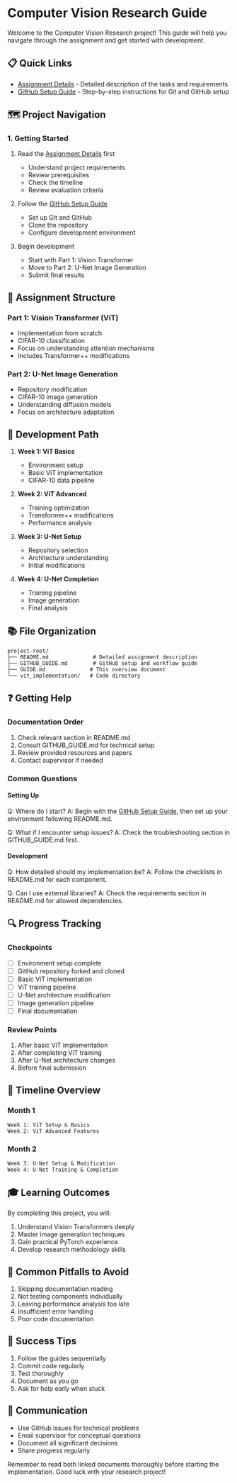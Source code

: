 # Computer Vision Research Guide

Welcome to the Computer Vision Research project! This guide will help you navigate through the assignment and get started with development.

## 📋 Quick Links
- [Assignment Details](README.md) - Detailed description of the tasks and requirements
- [GitHub Setup Guide](GITHUB_GUIDE.md) - Step-by-step instructions for Git and GitHub setup

## 🗺️ Project Navigation

### 1. Getting Started
1. Read the [Assignment Details](ASSIGNMENT.md) first
   - Understand project requirements
   - Review prerequisites
   - Check the timeline
   - Review evaluation criteria

2. Follow the [GitHub Setup Guide](GITHUB_GUIDE.md)
   - Set up Git and GitHub
   - Clone the repository
   - Configure development environment

3. Begin development
   - Start with Part 1: Vision Transformer
   - Move to Part 2: U-Net Image Generation
   - Submit final results

## 📝 Assignment Structure

### Part 1: Vision Transformer (ViT)
- Implementation from scratch
- CIFAR-10 classification
- Focus on understanding attention mechanisms
- Includes Transformer++ modifications

### Part 2: U-Net Image Generation
- Repository modification
- CIFAR-10 image generation
- Understanding diffusion models
- Focus on architecture adaptation

## 🎯 Development Path

1. **Week 1: ViT Basics**
   - Environment setup
   - Basic ViT implementation
   - CIFAR-10 data pipeline

2. **Week 2: ViT Advanced**
   - Training optimization
   - Transformer++ modifications
   - Performance analysis

3. **Week 3: U-Net Setup**
   - Repository selection
   - Architecture understanding
   - Initial modifications

4. **Week 4: U-Net Completion**
   - Training pipeline
   - Image generation
   - Final analysis

## 📚 File Organization
```
project-root/
├── README.md              # Detailed assignment description
├── GITHUB_GUIDE.md        # GitHub setup and workflow guide
├── GUIDE.md              # This overview document
└── vit_implementation/   # Code directory
```

## ❓ Getting Help

### Documentation Order
1. Check relevant section in README.md
2. Consult GITHUB_GUIDE.md for technical setup
3. Review provided resources and papers
4. Contact supervisor if needed

### Common Questions

#### Setting Up
Q: Where do I start?
A: Begin with the [GitHub Setup Guide](GITHUB_GUIDE.md), then set up your environment following README.md.

Q: What if I encounter setup issues?
A: Check the troubleshooting section in GITHUB_GUIDE.md first.

#### Development
Q: How detailed should my implementation be?
A: Follow the checklists in README.md for each component.

Q: Can I use external libraries?
A: Check the requirements section in README.md for allowed dependencies.

## 🔍 Progress Tracking

### Checkpoints
- [ ] Environment setup complete
- [ ] GitHub repository forked and cloned
- [ ] Basic ViT implementation
- [ ] ViT training pipeline
- [ ] U-Net architecture modification
- [ ] Image generation pipeline
- [ ] Final documentation

### Review Points
1. After basic ViT implementation
2. After completing ViT training
3. After U-Net architecture changes
4. Before final submission

## 📅 Timeline Overview

### Month 1
```
Week 1: ViT Setup & Basics
Week 2: ViT Advanced Features
```

### Month 2
```
Week 3: U-Net Setup & Modification
Week 4: U-Net Training & Completion
```

## 🎓 Learning Outcomes

By completing this project, you will:
1. Understand Vision Transformers deeply
2. Master image generation techniques
3. Gain practical PyTorch experience
4. Develop research methodology skills

## 🚫 Common Pitfalls to Avoid

1. Skipping documentation reading
2. Not testing components individually
3. Leaving performance analysis too late
4. Insufficient error handling
5. Poor code documentation

## 🌟 Success Tips

1. Follow the guides sequentially
2. Commit code regularly
3. Test thoroughly
4. Document as you go
5. Ask for help early when stuck

## 📣 Communication

- Use GitHub issues for technical problems
- Email supervisor for conceptual questions
- Document all significant decisions
- Share progress regularly

Remember to read both linked documents thoroughly before starting the implementation. Good luck with your research project!
